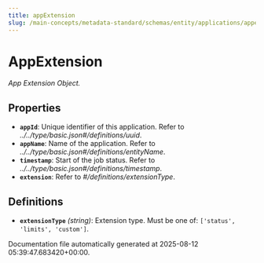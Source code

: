 ```yaml
---
title: appExtension
slug: /main-concepts/metadata-standard/schemas/entity/applications/appextension
---
```


# AppExtension

*App Extension Object.*

## Properties

- **`appId`**: Unique identifier of this application. Refer to *../../type/basic.json#/definitions/uuid*.
- **`appName`**: Name of the application. Refer to *../../type/basic.json#/definitions/entityName*.
- **`timestamp`**: Start of the job status. Refer to *../../type/basic.json#/definitions/timestamp*.
- **`extension`**: Refer to *#/definitions/extensionType*.
## Definitions

- **`extensionType`** *(string)*: Extension type. Must be one of: `['status', 'limits', 'custom']`.


Documentation file automatically generated at 2025-08-12 05:39:47.683420+00:00.
